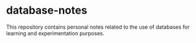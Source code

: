 # database-notes
This repository contains personal notes related to the use of databases for learning and experimentation purposes.
